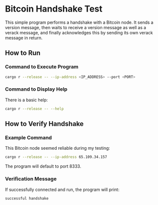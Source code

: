 # Bitcoin Handshake Test

This simple program performs a handshake with a Bitcoin node.  It sends a version message, then waits to receive a version message as well as a verack message, and finally acknowledges this by sending its own verack message in return.

## How to Run

### Command to Execute Program

```sh
cargo r --release -- --ip-address <IP_ADDRESS> --port <PORT>
```

### Command to Display Help

There is a basic help:

```sh
cargo r --release -- --help
```

## How to Verify Handshake

### Example Command

This Bitcoin node seemed reliable during my testing:

```sh
cargo r --release -- --ip-address 65.109.34.157
```

The program will default to port 8333.

### Verification Message

If successfully connected and run, the program will print:

```text
successful handshake
```